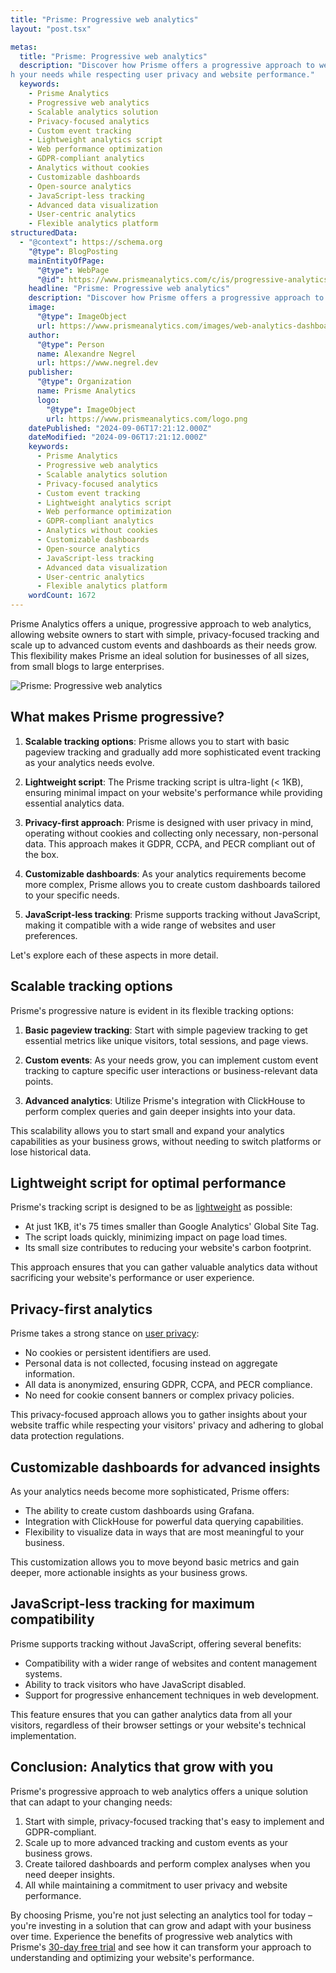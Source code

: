 ```yaml
---
title: "Prisme: Progressive web analytics"
layout: "post.tsx"

metas:
  title: "Prisme: Progressive web analytics"
  description: "Discover how Prisme offers a progressive approach to web analytics. From simple, privacy-focused tracking to advanced custom events and dashboards, Prisme grows wit
h your needs while respecting user privacy and website performance."
  keywords:
    - Prisme Analytics
    - Progressive web analytics
    - Scalable analytics solution
    - Privacy-focused analytics
    - Custom event tracking
    - Lightweight analytics script
    - Web performance optimization
    - GDPR-compliant analytics
    - Analytics without cookies
    - Customizable dashboards
    - Open-source analytics
    - JavaScript-less tracking
    - Advanced data visualization
    - User-centric analytics
    - Flexible analytics platform
structuredData:
  - "@context": https://schema.org
    "@type": BlogPosting
    mainEntityOfPage:
      "@type": WebPage
      "@id": https://www.prismeanalytics.com/c/is/progressive-analytics
    headline: "Prisme: Progressive web analytics"
    description: "Discover how Prisme offers a progressive approach to web analytics. From simple, privacy-focused tracking to advanced custom events and dashboards, Prisme grows with your needs while respecting user privacy and website performance."
    image:
      "@type": ImageObject
      url: https://www.prismeanalytics.com/images/web-analytics-dashboard-light.png
    author:
      "@type": Person
      name: Alexandre Negrel
      url: https://www.negrel.dev
    publisher:
      "@type": Organization
      name: Prisme Analytics
      logo:
        "@type": ImageObject
        url: https://www.prismeanalytics.com/logo.png
    datePublished: "2024-09-06T17:21:12.000Z"
    dateModified: "2024-09-06T17:21:12.000Z"
    keywords:
      - Prisme Analytics
      - Progressive web analytics
      - Scalable analytics solution
      - Privacy-focused analytics
      - Custom event tracking
      - Lightweight analytics script
      - Web performance optimization
      - GDPR-compliant analytics
      - Analytics without cookies
      - Customizable dashboards
      - Open-source analytics
      - JavaScript-less tracking
      - Advanced data visualization
      - User-centric analytics
      - Flexible analytics platform
    wordCount: 1672
---
```


Prisme Analytics offers a unique, progressive approach to web analytics,
allowing website owners to start with simple, privacy-focused tracking and scale
up to advanced custom events and dashboards as their needs grow. This
flexibility makes Prisme an ideal solution for businesses of all sizes, from
small blogs to large enterprises.

![Prisme: Progressive web analytics](/images/web-analytics-dashboard-light.png)

## What makes Prisme progressive?

1. **Scalable tracking options**: Prisme allows you to start with basic pageview
   tracking and gradually add more sophisticated event tracking as your
   analytics needs evolve.

2. **Lightweight script**: The Prisme tracking script is ultra-light (< 1KB),
   ensuring minimal impact on your website's performance while providing
   essential analytics data.

3. **Privacy-first approach**: Prisme is designed with user privacy in mind,
   operating without cookies and collecting only necessary, non-personal data.
   This approach makes it GDPR, CCPA, and PECR compliant out of the box.

4. **Customizable dashboards**: As your analytics requirements become more
   complex, Prisme allows you to create custom dashboards tailored to your
   specific needs.

5. **JavaScript-less tracking**: Prisme supports tracking without JavaScript,
   making it compatible with a wide range of websites and user preferences.

Let's explore each of these aspects in more detail.

## Scalable tracking options

Prisme's progressive nature is evident in its flexible tracking options:

1. **Basic pageview tracking**: Start with simple pageview tracking to get
   essential metrics like unique visitors, total sessions, and page views.

2. **Custom events**: As your needs grow, you can implement custom event
   tracking to capture specific user interactions or business-relevant data
   points.

3. **Advanced analytics**: Utilize Prisme's integration with ClickHouse to
   perform complex queries and gain deeper insights into your data.

This scalability allows you to start small and expand your analytics
capabilities as your business grows, without needing to switch platforms or lose
historical data.

## Lightweight script for optimal performance

Prisme's tracking script is designed to be as
[lightweight](/is/lightweight-analytics/) as possible:

- At just 1KB, it's 75 times smaller than Google Analytics' Global Site Tag.
- The script loads quickly, minimizing impact on page load times.
- Its small size contributes to reducing your website's carbon footprint.

This approach ensures that you can gather valuable analytics data without
sacrificing your website's performance or user experience.

## Privacy-first analytics

Prisme takes a strong stance on [user privacy](/is/privacy-focused-analytics/):

- No cookies or persistent identifiers are used.
- Personal data is not collected, focusing instead on aggregate information.
- All data is anonymized, ensuring GDPR, CCPA, and PECR compliance.
- No need for cookie consent banners or complex privacy policies.

This privacy-focused approach allows you to gather insights about your website
traffic while respecting your visitors' privacy and adhering to global data
protection regulations.

## Customizable dashboards for advanced insights

As your analytics needs become more sophisticated, Prisme offers:

- The ability to create custom dashboards using Grafana.
- Integration with ClickHouse for powerful data querying capabilities.
- Flexibility to visualize data in ways that are most meaningful to your
  business.

This customization allows you to move beyond basic metrics and gain deeper, more
actionable insights as your business grows.

## JavaScript-less tracking for maximum compatibility

Prisme supports tracking without JavaScript, offering several benefits:

- Compatibility with a wider range of websites and content management systems.
- Ability to track visitors who have JavaScript disabled.
- Support for progressive enhancement techniques in web development.

This feature ensures that you can gather analytics data from all your visitors,
regardless of their browser settings or your website's technical implementation.

## Conclusion: Analytics that grow with you

Prisme's progressive approach to web analytics offers a unique solution that can
adapt to your changing needs:

1. Start with simple, privacy-focused tracking that's easy to implement and
   GDPR-compliant.
2. Scale up to more advanced tracking and custom events as your business grows.
3. Create tailored dashboards and perform complex analyses when you need deeper
   insights.
4. All while maintaining a commitment to user privacy and website performance.

By choosing Prisme, you're not just selecting an analytics tool for today –
you're investing in a solution that can grow and adapt with your business over
time. Experience the benefits of progressive web analytics with Prisme's
[30-day free trial](https://app.prismeanalytics.com/authn/sign_up) and see how
it can transform your approach to understanding and optimizing your website's
performance.
